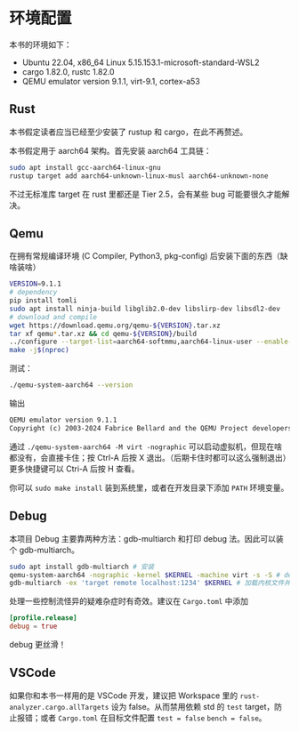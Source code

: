 # 环境配置

本书的环境如下：
- Ubuntu 22.04, x86_64 Linux 5.15.153.1-microsoft-standard-WSL2
- cargo 1.82.0, rustc 1.82.0
- QEMU emulator version 9.1.1, virt-9.1, cortex-a53

## Rust

本书假定读者应当已经至少安装了 rustup 和 cargo，在此不再赘述。

本书假定用于 aarch64 架构。首先安装 aarch64 工具链：

```bash
sudo apt install gcc-aarch64-linux-gnu
rustup target add aarch64-unknown-linux-musl aarch64-unknown-none
```

不过无标准库 target 在 rust 里都还是 Tier 2.5，会有某些 bug 可能要很久才能解决。

## Qemu

在拥有常规编译环境 (C Compiler, Python3, pkg-config) 后安装下面的东西（缺啥装啥）

```bash
VERSION=9.1.1
# dependency
pip install tomli
sudo apt install ninja-build libglib2.0-dev libslirp-dev libsdl2-dev
# download and compile
wget https://download.qemu.org/qemu-${VERSION}.tar.xz
tar xf qemu*.tar.xz && cd qemu-${VERSION}/build
../configure --target-list=aarch64-softmmu,aarch64-linux-user --enable-sdl --enable-slirp --disable-docs
make -j$(nproc)
```

测试：
```bash
./qemu-system-aarch64 --version
```

输出

```txt
QEMU emulator version 9.1.1
Copyright (c) 2003-2024 Fabrice Bellard and the QEMU Project developers
```

通过 `./qemu-system-aarch64 -M virt -nographic` 可以启动虚拟机，但现在啥都没有，会直接卡住；按 Ctrl-A 后按 X 退出。（后期卡住时都可以这么强制退出）更多快捷键可以 Ctri-A 后按 H 查看。

你可以 `sudo make install` 装到系统里，或者在开发目录下添加 `PATH` 环境变量。

## Debug

本项目 Debug 主要靠两种方法：gdb-multiarch 和打印 debug 法。因此可以装个 gdb-multiarch。

```bash
sudo apt install gdb-multiarch # 安装
qemu-system-aarch64 -nographic -kernel $KERNEL -machine virt -s -S # debug 启动虚拟机并等待
gdb-multiarch -ex 'target remote localhost:1234' $KERNEL # 加载内核文件并 gdb 连到虚拟机上
```

处理一些控制流怪异的疑难杂症时有奇效。建议在 `Cargo.toml` 中添加

```toml
[profile.release]
debug = true
```

debug 更丝滑！

## VSCode

如果你和本书一样用的是 VSCode 开发，建议把 Workspace 里的 `rust-analyzer.cargo.allTargets` 设为 false。从而禁用依赖 std 的 `test` target，防止报错；或者 `Cargo.toml` 在目标文件配置 `test = false` `bench = false`。


